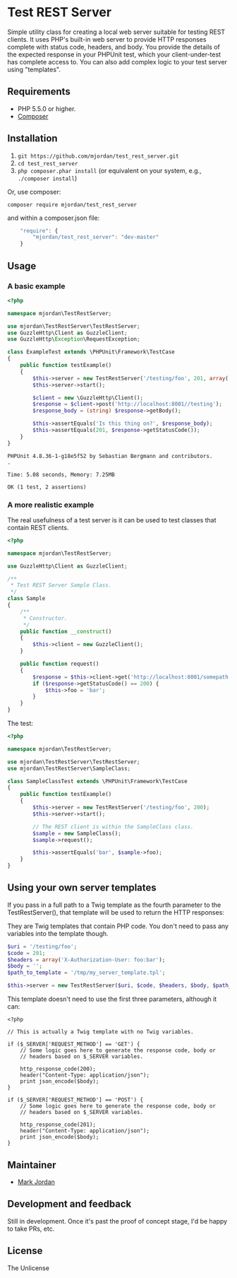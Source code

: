 # Test REST Server

Simple utility class for creating a local web server suitable for testing REST clients. It uses PHP's built-in web server to provide HTTP responses complete with status code, headers, and body. You provide the details of the expected response in your PHPUnit test, which your client-under-test has complete access to. You can also add complex logic to your test server using "templates".


## Requirements

* PHP 5.5.0 or higher.
* [Composer](https://getcomposer.org)

## Installation

1. `git https://github.com/mjordan/test_rest_server.git`
1. `cd test_rest_server`
1. `php composer.phar install` (or equivalent on your system, e.g., `./composer install`)

Or, use composer:

```
composer require mjordan/test_rest_server
```

and within a composer.json file:

```javascript
    "require": {
        "mjordan/test_rest_server": "dev-master"
    }
```

## Usage

### A basic example

```php
<?php

namespace mjordan\TestRestServer;

use mjordan\TestRestServer\TestRestServer;
use GuzzleHttp\Client as GuzzleClient;
use GuzzleHttp\Exception\RequestException;

class ExampleTest extends \PHPUnit\Framework\TestCase
{
    public function testExample()
    {
        $this->server = new TestRestServer('/testing/foo', 201, array('X-Authorization-User: foo:bar'), 'Is this thing on?');
        $this->server->start();

        $client = new \GuzzleHttp\Client();
        $response = $client->post('http://localhost:8001//testing');
        $response_body = (string) $response->getBody();

        $this->assertEquals('Is this thing on?', $response_body);
        $this->assertEquals(201, $response->getStatusCode());
    }
}
```

```
PHPUnit 4.8.36-1-g18e5f52 by Sebastian Bergmann and contributors.
.

Time: 5.08 seconds, Memory: 7.25MB

OK (1 test, 2 assertions)
```

### A more realistic example

The real usefulness of a test server is it can be used to test classes that contain REST clients.

```php
<?php

namespace mjordan\TestRestServer;

use GuzzleHttp\Client as GuzzleClient;

/**
 * Test REST Server Sample Class.
 */
class Sample
{
    /**
     * Constructor.
     */
    public function __construct()
    {
        $this->client = new GuzzleClient();
    }

    public function request()
    {
        $response = $this->client->get('http://localhost:8001/somepath');
        if ($response->getStatusCode() == 200) {
            $this->foo = 'bar';
        }
    }
}
```

The test:

```php
<?php

namespace mjordan\TestRestServer;

use mjordan\TestRestServer\TestRestServer;
use mjordan\TestRestServer\SampleClass;

class SampleClassTest extends \PHPUnit\Framework\TestCase
{
    public function testExample()
    {
        $this->server = new TestRestServer('/testing/foo', 200);
        $this->server->start();

        // The REST client is within the SampleClass class. 
        $sample = new SampleClass();
        $sample->request();

        $this->assertEquals('bar', $sample->foo);
    }
}
```

## Using your own server templates

If you pass in a full path to a Twig template as the fourth parameter to the TestRestServer(), that template will be used to return the HTTP responses:

They are Twig templates that contain PHP code. You don't need to pass any variables into the template though.

```php
$uri = '/testing/foo';
$code = 201;
$headers = array('X-Authorization-User: foo:bar');
$body = '';
$path_to_template = '/tmp/my_server_template.tpl';

$this->server = new TestRestServer($uri, $code, $headers, $body, $path_to_template);
```

This template doesn't need to use the first three parameters, although it can:

```
<?php

// This is actually a Twig template with no Twig variables.

if ($_SERVER['REQUEST_METHOD'] == 'GET') {
    // Some logic goes here to generate the response code, body or
    // headers based on $_SERVER variables.

    http_response_code(200);
    header("Content-Type: application/json");
    print json_encode($body);
}

if ($_SERVER['REQUEST_METHOD'] == 'POST') {
    // Some logic goes here to generate the response code, body or
    // headers based on $_SERVER variables.

    http_response_code(201);
    header("Content-Type: application/json");
    print json_encode($body);
}
```

## Maintainer

* [Mark Jordan](https://github.com/mjordan)

## Development and feedback

Still in development. Once it's past the proof of concept stage, I'd be happy to take PRs, etc.

## License

The Unlicense
